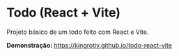 # Todo (React + Vite)
Projeto básico de um todo feito com React e Vite.

**Demonstração:** https://kingrotiv.github.io/todo-react-vite
